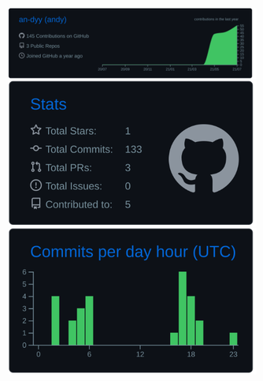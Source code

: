 
[![](https://raw.githubusercontent.com/an-dyy/an-dyy/master/profile-summary-card-output/github_dark/0-profile-details.svg)](https://github.com/vn7n24fzkq/github-profile-summary-cards)
[![](https://raw.githubusercontent.com/an-dyy/an-dyy/master/profile-summary-card-output/github_dark/3-stats.svg)](https://github.com/vn7n24fzkq/github-profile-summary-cards) [![](https://raw.githubusercontent.com/an-dyy/an-dyy/master/profile-summary-card-output/github_dark/4-productive-time.svg)](https://github.com/vn7n24fzkq/github-profile-summary-cards)

